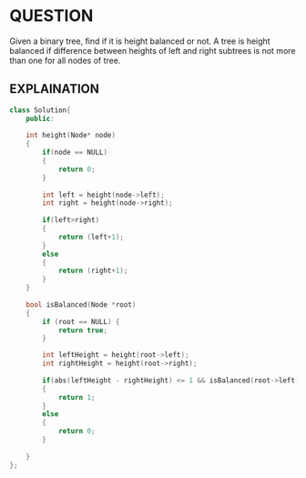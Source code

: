 # QUESTION

Given a binary tree, find if it is height balanced or not. 
A tree is height balanced if difference between heights of left and right subtrees is not more than one for all nodes of tree.

## EXPLAINATION

```cpp
class Solution{
    public:
    
    int height(Node* node)
    {
        if(node == NULL)
        {
            return 0;
        }
        
        int left = height(node->left);
        int right = height(node->right);
        
        if(left>right)
        {
            return (left+1);
        }
        else
        {
            return (right+1);
        }
    }
    
    bool isBalanced(Node *root)
    {
        if (root == NULL) {
            return true;
        }

        int leftHeight = height(root->left);
        int rightHeight = height(root->right);
        
        if(abs(leftHeight - rightHeight) <= 1 && isBalanced(root->left) && isBalanced(root->right))
        {
            return 1;
        }
        else
        {
            return 0;
        }
        
    }
};
```
